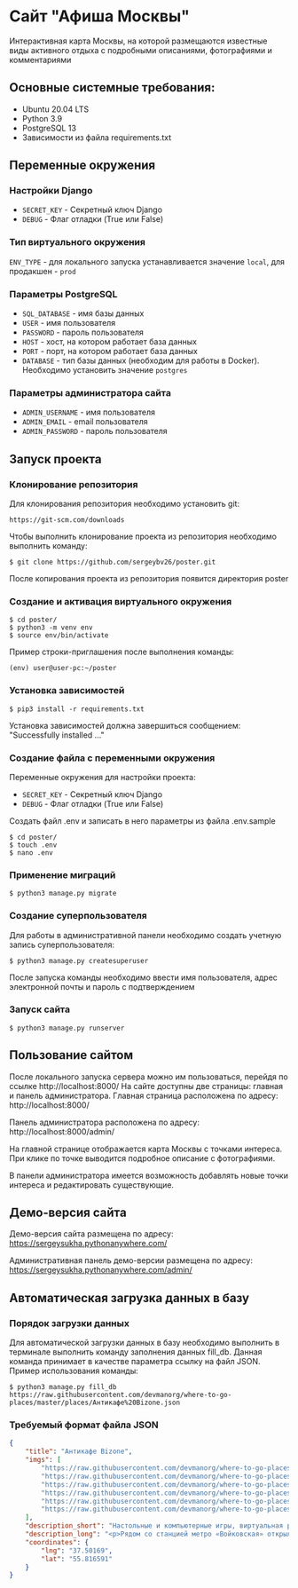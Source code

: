 # Сайт "Афиша Москвы"
Интерактивная карта Москвы, на которой размещаются известные виды активного отдыха с подробными описаниями, фотографиями и комментариями

## Основные системные требования:
* Ubuntu 20.04 LTS
* Python 3.9
* PostgreSQL 13
* Зависимости из файла requirements.txt

## Переменные окружения
### Настройки Django
* ```SECRET_KEY``` - Секретный ключ Django
* ```DEBUG``` - Флаг отладки (True или False)
### Тип виртуального окружения
```ENV_TYPE``` - для локального запуска устанавливается значение ```local```, для продакшен - ```prod```
### Параметры PostgreSQL
* ```SQL_DATABASE``` - имя базы данных
* ```USER``` - имя пользователя
* ```PASSWORD``` - пароль пользователя
* ```HOST``` - хост, на котором работает база данных
* ```PORT``` - порт, на котором работает база данных
* ```DATABASE``` - тип базы данных (необходим для работы в Docker). Необходимо установить значение ```postgres```
### Параметры администратора сайта
* ```ADMIN_USERNAME``` - имя пользователя
* ```ADMIN_EMAIL``` - email пользователя
* ```ADMIN_PASSWORD``` - пароль пользователя

## Запуск проекта
### Клонирование репозитория
Для клонирования репозитория необходимо установить git:
```shell
https://git-scm.com/downloads
```
Чтобы выполнить клонирование проекта из репозитория необходимо выполнить команду:
```shell
$ git clone https://github.com/sergeybv26/poster.git
```
После копирования проекта из репозитория появится директория poster

### Создание и активация виртуального окружения
```shell
$ cd poster/
$ python3 -m venv env
$ source env/bin/activate
```
Пример строки-приглашения после выполнения команды:
```shell
(env) user@user-pc:~/poster
```

### Установка зависимостей
```shell
$ pip3 install -r requirements.txt
```
Установка зависимостей должна завершиться сообщением: "Successfully installed ..."
### Создание файла с переменными окружения
Переменные окружения для настройки проекта:
* ```SECRET_KEY``` - Секретный ключ Django
* ```DEBUG``` - Флаг отладки (True или False)

Создать файл .env и записать в него параметры из файла .env.sample
```shell
$ cd poster/
$ touch .env
$ nano .env
```
### Применение миграций
```shell
$ python3 manage.py migrate
```
### Создание суперпользователя
Для работы в административной панели необходимо создать учетную запись суперпользователя:
```shell
$ python3 manage.py createsuperuser
```
После запуска команды необходимо ввести имя пользователя, адрес электронной почты и пароль с подтверждением
### Запуск сайта
```shell
$ python3 manage.py runserver
```

## Пользование сайтом
После локального запуска сервера можно им пользоваться, перейдя по ссылке http://localhost:8000/
На сайте доступны две страницы: главная и панель администратора.
Главная страница расположена по адресу: http://localhost:8000/

Панель администратора расположена по адресу: http://localhost:8000/admin/

На главной странице отображается карта Москвы с точками интереса. При клике по точке выводится подробное описание с фотографиями.

В панели администратора имеется возможность добавлять новые точки интереса и редактировать существующие.

## Демо-версия сайта
Демо-версия сайта размещена по адресу: https://sergeysukha.pythonanywhere.com/

Административная панель демо-версии размещена по адресу: https://sergeysukha.pythonanywhere.com/admin/

## Автоматическая загрузка данных в базу
### Порядок загрузки данных
Для автоматической загрузки данных в базу необходимо выполнить в терминале выполнить команду заполнения данных fill_db.
Данная команда принимает в качестве параметра ссылку на файл JSON.
Пример использования команды:
```shell
$ python3 manage.py fill_db https://raw.githubusercontent.com/devmanorg/where-to-go-places/master/places/Антикафе%20Bizone.json
```
### Требуемый формат файла JSON
```json
{
    "title": "Антикафе Bizone",
    "imgs": [
        "https://raw.githubusercontent.com/devmanorg/where-to-go-places/master/media/1f09226ae0edf23d20708b4fcc498ffd.jpg",
        "https://raw.githubusercontent.com/devmanorg/where-to-go-places/master/media/6e1c15fd7723e04e73985486c441e061.jpg",
        "https://raw.githubusercontent.com/devmanorg/where-to-go-places/master/media/be067a44fb19342c562e9ffd815c4215.jpg",
        "https://raw.githubusercontent.com/devmanorg/where-to-go-places/master/media/f6148bf3acf5328347f2762a1a674620.jpg",
        "https://raw.githubusercontent.com/devmanorg/where-to-go-places/master/media/b896253e3b4f092cff47a02885450b5c.jpg",
        "https://raw.githubusercontent.com/devmanorg/where-to-go-places/master/media/605da4a5bc8fd9a748526bef3b02120f.jpg"
    ],
    "description_short": "Настольные и компьютерные игры, виртуальная реальность и насыщенная программа мероприятий — новое антикафе Bizone предлагает два уровня удовольствий для вашего уединённого отдыха или радостных встреч с родными, друзьями, коллегами.",
    "description_long": "<p>Рядом со станцией метро «Войковская» открылось антикафе Bizone, в котором создание качественного отдыха стало делом жизни для всей команды. Создатели разделили пространство на две зоны, одна из которых доступна для всех посетителей, вторая — только для совершеннолетних гостей.</p><p>В Bizone вы платите исключительно за время посещения. В стоимость уже включены напитки, сладкие угощения, библиотека комиксов, большая коллекция популярных настольных и видеоигр. Также вы можете арендовать ВИП-зал для большой компании и погрузиться в мир виртуальной реальности с помощью специальных очков от топового производителя.</p><p>В течение недели организаторы проводят разнообразные встречи для меломанов и киноманов. Также можно присоединиться к английскому разговорному клубу или посетить образовательные лекции и мастер-классы. Летом организаторы запускают марафон настольных игр. Каждый день единомышленники собираются, чтобы порубиться в «Мафию», «Имаджинариум», Codenames, «Манчкин», Ticket to ride, «БЭНГ!» или «Колонизаторов». Точное расписание игр ищите в группе антикафе <a class=\"external-link\" href=\"https://vk.com/anticafebizone\" target=\"_blank\">«ВКонтакте»</a>.</p><p>Узнать больше об антикафе Bizone и забронировать стол вы можете <a class=\"external-link\" href=\"http://vbizone.ru/\" target=\"_blank\">на сайте</a> и <a class=\"external-link\" href=\"https://www.instagram.com/anticafe.bi.zone/\" target=\"_blank\">в Instagram</a>.</p>",
    "coordinates": {
        "lng": "37.50169",
        "lat": "55.816591"
    }
}
```